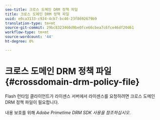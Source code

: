```yaml
---
seo-title: 크로스 도메인 DRM 정책 파일
title: 크로스 도메인 DRM 정책 파일
uuid: e0ca3133-c924-4cb7-bc46-23f8692679b9
translation-type: tm+mt
source-git-commit: 29bc8323460d9be0fce66cbea7c6fce46df20d61
workflow-type: tm+mt
source-wordcount: '44'
ht-degree: 0%

---
```



# 크로스 도메인 DRM 정책 파일{#crossdomain-drm-policy-file}

Flash 런타임 클라이언트가 라이센스 서버에서 라이센스를 요청하려면 크로스 도메인 DRM 정책 파일이 필요합니다.

내용 보호를 위해 *Adobe Primetime DRM SDK 사용을 참조하십시오*.
